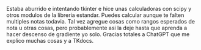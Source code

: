 Estaba aburrido e intentando tkinter e hice unas calculadoras con scipy y otros modulos de la libreria estandar.
Puedes calcular aunque te falten multiples notas todavia.
Tal vez agregue cosas como rangos esperados de nota u otras cosas, pero probablemente asi la deje hasta que aprenda a hacer descenso de gradiente yo solo.
Gracias totales a ChatGPT que me explico muchas cosas y a TKdocs.
